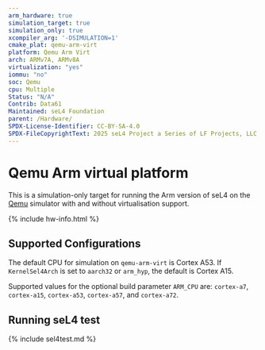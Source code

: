 ```yaml
---
arm_hardware: true
simulation_target: true
simulation_only: true
xcompiler_arg: '-DSIMULATION=1'
cmake_plat: qemu-arm-virt
platform: Qemu Arm Virt
arch: ARMv7A, ARMv8A
virtualization: "yes"
iommu: "no"
soc: Qemu
cpu: Multiple
Status: "N/A"
Contrib: Data61
Maintained: seL4 Foundation
parent: /Hardware/
SPDX-License-Identifier: CC-BY-SA-4.0
SPDX-FileCopyrightText: 2025 seL4 Project a Series of LF Projects, LLC.
---
```


# Qemu Arm virtual platform

This is a simulation-only target for running the Arm version of seL4 on the [Qemu]
simulator with and without virtualisation support.

{% include hw-info.html %}

## Supported Configurations

The default CPU for simulation on `qemu-arm-virt` is Cortex A53. If
`KernelSel4Arch` is set to `aarch32` or `arm_hyp`, the default is Cortex A15.

Supported values for the optional build parameter `ARM_CPU` are: `cortex-a7`,
`cortex-a15`, `cortex-a53`, `cortex-a57`, and `cortex-a72`.

## Running seL4 test

{% include sel4test.md %}

[Qemu]: https://www.qemu.org

